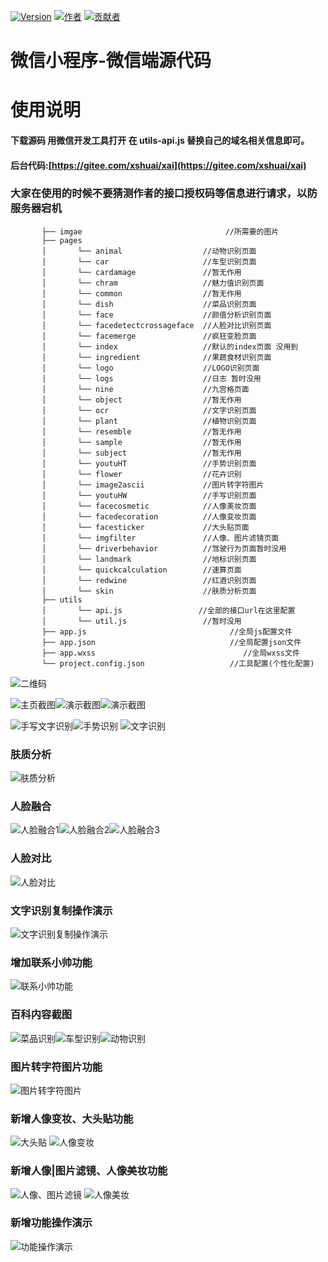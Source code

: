[![Version](https://img.shields.io/badge/version-1.0.5.4-brightgreen.svg)](https://gitee.com/xshuai/weixinxiaochengxu/)
[![作者](https://img.shields.io/badge/%E4%BD%9C%E8%80%85-%E5%B0%8F%E5%B8%85%E4%B8%B6-7AD6FD.svg)](https://www.xsshome.cn/xai)
[![贡献者](https://img.shields.io/badge/%E8%B4%A1%E7%8C%AE%E8%80%85-%E5%87%A4%E5%85%AE-7AD6FD.svg)](https://gitee.com/lujianwen/)

# 微信小程序-微信端源代码
 
# 使用说明
#### 下载源码 用微信开发工具打开  在 **utils-api.js** 替换自己的域名相关信息即可。
#### 后台代码:[https://gitee.com/xshuai/xai](https://gitee.com/xshuai/xai)
### **大家在使用的时候不要猜测作者的接口授权码等信息进行请求，以防服务器宕机** 

```
       ├── imgae                                //所需要的图片
       ├── pages                               
       │       └── animal                  //动物识别页面  
       │       └── car                     //车型识别页面  
       │       └── cardamage               //暂无作用
       │       └── chram                   //魅力值识别页面      
       │       └── common                  //暂无作用
       │       └── dish                    //菜品识别页面  
       │       └── face                    //颜值分析识别页面  
       │       └── facedetectcrossageface  //人脸对比识别页面  
       │       └── facemerge               //疯狂变脸页面
       │       └── index                   //默认的index页面 没用到
       │       └── ingredient              //果蔬食材识别页面  
       │       └── logo                    //LOGO识别页面  
       │       └── logs                    //日志 暂时没用       
       │       └── nine                    //九宫格页面
       │       └── object                  //暂无作用
       │       └── ocr                     //文字识别页面  
       │       └── plant                   //植物识别页面
       │       └── resemble                //暂无作用
       │       └── sample                  //暂无作用
       │       └── subject                 //暂无作用
       │       └── youtuHT                 //手势识别页面
       │       └── flower                  //花卉识别
       │       └── image2ascii             //图片转字符图片	   
       │       └── youtuHW                 //手写识别页面       
       │       └── facecosmetic            //人像美妆页面 
       │       └── facedecoration          //人像变妆页面 
       │       └── facesticker             //大头贴页面 
       │       └── imgfilter               //人像、图片滤镜页面 	   
       │       └── driverbehavior          //驾驶行为页面暂时没用 	 
       │       └── landmark                //地标识别页面 	  
       │       └── quickcalculation        //速算页面 	  
       │       └── redwine                 //红酒识别页面 	   
       │       └── skin                    //肤质分析页面    
       ├── utils                                
       │       └── api.js                 //全部的接口url在这里配置
       │       └── util.js                 //暂时没用       
       ├── app.js                                //全局js配置文件
       ├── app.json                              //全局配置json文件
       ├── app.wxss                                 //全局wxss文件
       └── project.config.json                   //工具配置(个性化配置)
```


![二维码](https://gitee.com/uploads/images/2018/0321/090238_ec240de3_131538.jpeg "微信扫一扫体验")

![主页截图](https://images.gitee.com/uploads/images/2018/0913/100407_56df1ab4_131538.jpeg "首页.jpg")![演示截图](https://gitee.com/uploads/images/2018/0321/090627_ac62a47f_131538.jpeg "演示截图")![演示截图](https://gitee.com/uploads/images/2018/0321/090639_bbaa6a41_131538.jpeg "演示截图")

![手写文字识别](https://gitee.com/uploads/images/2018/0323/134845_c4ccd070_131538.jpeg "手写文字识别")![手势识别](https://gitee.com/uploads/images/2018/0323/134911_577fb731_131538.jpeg "手势识别")
![文字识别](https://gitee.com/uploads/images/2018/0702/094502_005d2a2b_131538.jpeg "ocr.jpg")
### 肤质分析
![肤质分析](https://images.gitee.com/uploads/images/2018/1011/092423_c0618050_131538.jpeg "肤质分析")
### 人脸融合

![人脸融合1](https://gitee.com/uploads/images/2018/0528/091126_a5e1e073_131538.jpeg "1.jpg")![人脸融合2](https://gitee.com/uploads/images/2018/0528/091139_49cf2a60_131538.jpeg "2.jpg")![人脸融合3](https://gitee.com/uploads/images/2018/0528/091153_18868301_131538.jpeg "3.jpg")

### 人脸对比

![人脸对比](https://gitee.com/uploads/images/2018/0530/163342_96241413_131538.gif "演示.gif")

### 文字识别复制操作演示
![文字识别复制操作演示](https://gitee.com/uploads/images/2018/0702/105636_86b3f1f6_131538.gif "文字识别复制操作演示")

### 增加联系小帅功能
![联系小帅功能](https://gitee.com/uploads/images/2018/0703/094549_943bd258_131538.png "在线客服功能")

### 百科内容截图

![菜品识别](https://images.gitee.com/uploads/images/2018/0727/085300_ff7047a9_131538.jpeg "菜品识别")![车型识别](https://images.gitee.com/uploads/images/2018/0727/085319_7b2b3bc3_131538.jpeg "车型识别")![动物识别](https://images.gitee.com/uploads/images/2018/0727/085335_34fb1bfb_131538.jpeg "动物识别")


### 图片转字符图片功能
![图片转字符图片](https://images.gitee.com/uploads/images/2019/0419/093716_f4633f42_131538.gif "图片转字符图片功能")

### 新增人像变妆、大头贴功能
![大头贴](https://images.gitee.com/uploads/images/2018/0913/101226_fabb8916_131538.jpeg "大头贴")  ![人像变妆](https://images.gitee.com/uploads/images/2018/0913/100610_472a55d2_131538.jpeg "人像变妆")

### 新增人像|图片滤镜、人像美妆功能
![人像、图片滤镜](https://images.gitee.com/uploads/images/2018/0913/100719_e429e6e7_131538.jpeg "人像、图片滤镜")  ![人像美妆](https://images.gitee.com/uploads/images/2018/0913/100551_8566afa3_131538.jpeg "人像美妆")

### 新增功能操作演示
![功能操作演示](https://worknote-1251091977.cos.ap-beijing.myqcloud.com/%E4%BA%BA%E8%84%B8%E5%AF%B9%E6%AF%94%E6%BC%94%E7%A4%BA.gif "功能演示")
